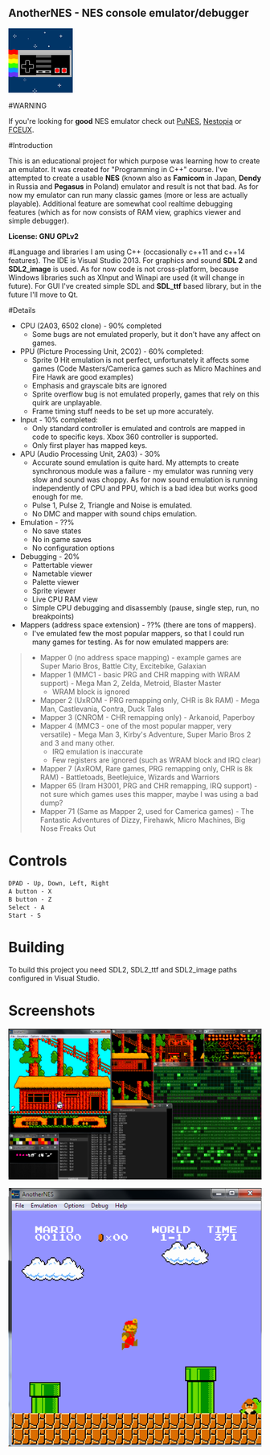 ## AnotherNES - NES console  emulator/debugger

![logo](photos/logo.png)

#WARNING

If you're looking for **good** NES emulator check out [PuNES](http://forums.nesdev.com/viewtopic.php?t=6928), [Nestopia](http://nestopia.sourceforge.net/) or [FCEUX](http://www.fceux.com/web/home.html).  

#Introduction

This is an educational project for which purpose was learning how to create an emulator. It was created for "Programming in C++" course. I've attempted to create a usable **NES** (known also as **Famicom** in Japan, **Dendy** in Russia and **Pegasus** in Poland) emulator and result is not that bad. As for now my emulator can run many classic games (more or less are actually playable). Additional feature are somewhat cool realtime debugging features (which as for now consists of RAM view, graphics viewer and simple debugger). 

**License: GNU GPLv2**

#Language and libraries
I am using C++ (occasionally c++11 and c++14 features). The IDE is Visual Studio 2013. For graphics and sound **SDL 2** and **SDL2\_image** is used. As for now code is not cross-platform, because Windows libraries such as XInput and Winapi are used (it will change in future). For GUI I've created simple SDL and **SDL_ttf** based library, but in the future I'll move to Qt.  

#Details
- CPU (2A03, 6502 clone) - 90% completed 
	- Some bugs are not emulated properly, but it don't have any affect on games.
- PPU (Picture Processing Unit, 2C02) - 60% completed:
	- Sprite 0 Hit emulation is not perfect, unfortunately it affects some games (Code Masters/Camerica games such as Micro Machines and Fire Hawk are good examples)
	- Emphasis and grayscale bits are ignored
	- Sprite overflow bug is not emulated properly, games that rely on this quirk are unplayable.
	- Frame timing stuff needs to be set up more accurately.
- Input - 10% completed:
	- Only standard controller is emulated and controls are mapped in code to specific keys. Xbox 360 controller is supported.
	- Only first player has mapped keys.
- APU (Audio Processing Unit, 2A03) - 30%
	- Accurate sound emulation is quite hard. My attempts to create synchronous module was a failure - my emulator was running very slow and sound was choppy. As for now sound emulation is running independently of CPU and PPU, which is a bad idea but works good enough for me.
	- Pulse 1, Pulse 2, Triangle and Noise is emulated.
	- No DMC and mapper with sound chips emulation.
- Emulation - ??%
	- No save states
	- No in game saves
	- No configuration options
- Debugging - 20%
	- Pattertable viewer
	- Nametable viewer
	- Palette viewer
	- Sprite viewer
	- Live CPU RAM view
	- Simple CPU debugging and disassembly (pause, single step, run, no breakpoints)
- Mappers (address space extension) - ??% (there are tons of mappers).
	- I've emulated few the most popular mappers, so that I could run many games for testing. As for now emulated mappers are:  
>	- Mapper 0 (no address space mapping) - example games are Super Mario Bros, Battle City, Excitebike, Galaxian
>	- Mapper 1 (MMC1 - basic PRG and CHR mapping with WRAM support) - Mega Man 2, Zelda, Metroid, Blaster Master
>		- WRAM block is ignored
>	- Mapper 2 (UxROM - PRG remapping only, CHR is 8k RAM) - Mega Man, Castlevania, Contra, Duck Tales
>	- Mapper 3 (CNROM - CHR remapping only) - Arkanoid, Paperboy
>	- Mapper 4 (MMC3 - one of the most popular mapper, very versatile) - Mega Man 3, Kirby's Adventure, Super Mario Bros 2 and 3 and many other.
>		- IRQ emulation is inaccurate
>		- Few registers are ignored (such as WRAM block and IRQ clear)
>	- Mapper 7 (AxROM, Rare games, PRG remapping only, CHR is 8k RAM) - Battletoads, Beetlejuice, Wizards and Warriors
>	-  Mapper 65 (Iram H3001, PRG and CHR remapping, IRQ support) - not sure which games uses this mapper, maybe I was using a bad dump?
>	-  Mapper 71 (Same as Mapper 2, used for Camerica games) - The Fantastic Adventures of Dizzy, Firehawk, Micro Machines, Big Nose Freaks Out

# Controls
	
    DPAD - Up, Down, Left, Right
    A button - X
    B button - Z
    Select - A
    Start - S

# Building
To build this project you need SDL2, SDL2\_ttf and SDL2\_image paths configured in Visual Studio. 

# Screenshots  

[![debugger](photos/debugger.png)](photos/debugger.png)  

[![mario](photos/mario.png)](photos/mario.png)
